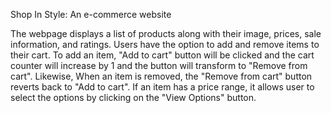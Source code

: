 Shop In Style: An e-commerce website

The webpage displays a list of products along with their image, prices, sale information, and ratings. Users have the option to add and remove items to their cart. To add an item, "Add to cart" button will be clicked and the cart counter will increase by 1 and the button will transform to "Remove from cart". Likewise, When an item is removed, the "Remove from cart" button reverts back to "Add to cart". If an item has a price range, it allows user to select the options by clicking on the "View Options" button.
